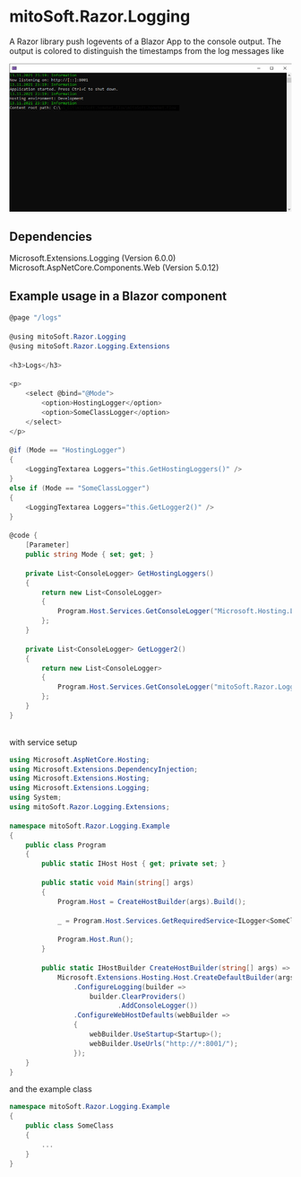 # mitoSoft.Razor.Logging
A Razor library push logevents of a Blazor App to the console output.
The output is colored to distinguish the timestamps from the log messages like

![Screenshot](ConsoleExample.png)

## Dependencies

Microsoft.Extensions.Logging (Version 6.0.0)
Microsoft.AspNetCore.Components.Web (Version 5.0.12)


## Example usage in a Blazor component

```c#
@page "/logs"

@using mitoSoft.Razor.Logging
@using mitoSoft.Razor.Logging.Extensions

<h3>Logs</h3>

<p>
    <select @bind="@Mode">
        <option>HostingLogger</option>
        <option>SomeClassLogger</option>
    </select>
</p>

@if (Mode == "HostingLogger")
{
    <LoggingTextarea Loggers="this.GetHostingLoggers()" />
}
else if (Mode == "SomeClassLogger")
{
    <LoggingTextarea Loggers="this.GetLogger2()" />
}

@code {
    [Parameter]
    public string Mode { set; get; }

    private List<ConsoleLogger> GetHostingLoggers()
    {
        return new List<ConsoleLogger>
        {
		    Program.Host.Services.GetConsoleLogger("Microsoft.Hosting.Lifetime"),
        };
    }

    private List<ConsoleLogger> GetLogger2()
    {
        return new List<ConsoleLogger>
        {
            Program.Host.Services.GetConsoleLogger("mitoSoft.Razor.Logging.Example.Someclass"),
        };
    }
}
  
```

with service setup

```c#
using Microsoft.AspNetCore.Hosting;
using Microsoft.Extensions.DependencyInjection;
using Microsoft.Extensions.Hosting;
using Microsoft.Extensions.Logging;
using System;
using mitoSoft.Razor.Logging.Extensions;

namespace mitoSoft.Razor.Logging.Example
{
    public class Program
    {
        public static IHost Host { get; private set; }

        public static void Main(string[] args)
        {
            Program.Host = CreateHostBuilder(args).Build();

            _ = Program.Host.Services.GetRequiredService<ILogger<SomeClass>>(); //logger for a arbitrary class

            Program.Host.Run();
        }

        public static IHostBuilder CreateHostBuilder(string[] args) =>
            Microsoft.Extensions.Hosting.Host.CreateDefaultBuilder(args)
                .ConfigureLogging(builder =>
                    builder.ClearProviders()
                           .AddConsoleLogger())
                .ConfigureWebHostDefaults(webBuilder =>
                {
                    webBuilder.UseStartup<Startup>();
                    webBuilder.UseUrls("http://*:8001/");
                });
    }
}  
```

and the example class 

```c#
namespace mitoSoft.Razor.Logging.Example
{
    public class SomeClass
    {
        ...
    }
}
```

